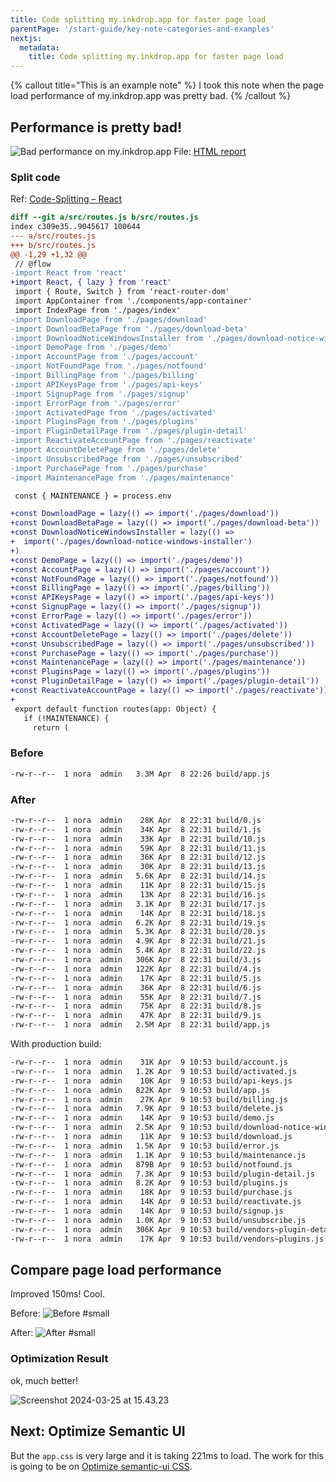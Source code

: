 ```yaml
---
title: Code splitting my.inkdrop.app for faster page load
parentPage: '/start-guide/key-note-categories-and-examples'
nextjs:
  metadata:
    title: Code splitting my.inkdrop.app for faster page load
---
```


{% callout title="This is an example note" %}
I took this note when the page load performance of my.inkdrop.app was pretty bad.
{% /callout %}

## Performance is pretty bad!

![Bad performance on my.inkdrop.app](/images/example-note_performance-2_01_low-score.png)
File: [HTML report](file:///Users/nora/Google%20Drive/Documents/inkdrop/site/performance/my.inkdrop.app-20200409T105637.html)

### Split code

Ref: [Code-Splitting – React](https://reactjs.org/docs/code-splitting.html)

```diff
diff --git a/src/routes.js b/src/routes.js
index c309e35..9045617 100644
--- a/src/routes.js
+++ b/src/routes.js
@@ -1,29 +1,32 @@
 // @flow
-import React from 'react'
+import React, { lazy } from 'react'
 import { Route, Switch } from 'react-router-dom'
 import AppContainer from './components/app-container'
 import IndexPage from './pages/index'
-import DownloadPage from './pages/download'
-import DownloadBetaPage from './pages/download-beta'
-import DownloadNoticeWindowsInstaller from './pages/download-notice-windows-installer'
-import DemoPage from './pages/demo'
-import AccountPage from './pages/account'
-import NotFoundPage from './pages/notfound'
-import BillingPage from './pages/billing'
-import APIKeysPage from './pages/api-keys'
-import SignupPage from './pages/signup'
-import ErrorPage from './pages/error'
-import ActivatedPage from './pages/activated'
-import PluginsPage from './pages/plugins'
-import PluginDetailPage from './pages/plugin-detail'
-import ReactivateAccountPage from './pages/reactivate'
-import AccountDeletePage from './pages/delete'
-import UnsubscribedPage from './pages/unsubscribed'
-import PurchasePage from './pages/purchase'
-import MaintenancePage from './pages/maintenance'

 const { MAINTENANCE } = process.env

+const DownloadPage = lazy(() => import('./pages/download'))
+const DownloadBetaPage = lazy(() => import('./pages/download-beta'))
+const DownloadNoticeWindowsInstaller = lazy(() =>
+  import('./pages/download-notice-windows-installer')
+)
+const DemoPage = lazy(() => import('./pages/demo'))
+const AccountPage = lazy(() => import('./pages/account'))
+const NotFoundPage = lazy(() => import('./pages/notfound'))
+const BillingPage = lazy(() => import('./pages/billing'))
+const APIKeysPage = lazy(() => import('./pages/api-keys'))
+const SignupPage = lazy(() => import('./pages/signup'))
+const ErrorPage = lazy(() => import('./pages/error'))
+const ActivatedPage = lazy(() => import('./pages/activated'))
+const AccountDeletePage = lazy(() => import('./pages/delete'))
+const UnsubscribedPage = lazy(() => import('./pages/unsubscribed'))
+const PurchasePage = lazy(() => import('./pages/purchase'))
+const MaintenancePage = lazy(() => import('./pages/maintenance'))
+const PluginsPage = lazy(() => import('./pages/plugins'))
+const PluginDetailPage = lazy(() => import('./pages/plugin-detail'))
+const ReactivateAccountPage = lazy(() => import('./pages/reactivate'))
+
 export default function routes(app: Object) {
   if (!MAINTENANCE) {
     return (
```

### Before

```sh
-rw-r--r--  1 nora  admin   3.3M Apr  8 22:26 build/app.js
```

### After

```sh
-rw-r--r--  1 nora  admin    28K Apr  8 22:31 build/0.js
-rw-r--r--  1 nora  admin    34K Apr  8 22:31 build/1.js
-rw-r--r--  1 nora  admin    33K Apr  8 22:31 build/10.js
-rw-r--r--  1 nora  admin    59K Apr  8 22:31 build/11.js
-rw-r--r--  1 nora  admin    36K Apr  8 22:31 build/12.js
-rw-r--r--  1 nora  admin    30K Apr  8 22:31 build/13.js
-rw-r--r--  1 nora  admin   5.6K Apr  8 22:31 build/14.js
-rw-r--r--  1 nora  admin    11K Apr  8 22:31 build/15.js
-rw-r--r--  1 nora  admin    13K Apr  8 22:31 build/16.js
-rw-r--r--  1 nora  admin   3.1K Apr  8 22:31 build/17.js
-rw-r--r--  1 nora  admin    14K Apr  8 22:31 build/18.js
-rw-r--r--  1 nora  admin   6.2K Apr  8 22:31 build/19.js
-rw-r--r--  1 nora  admin   5.3K Apr  8 22:31 build/20.js
-rw-r--r--  1 nora  admin   4.9K Apr  8 22:31 build/21.js
-rw-r--r--  1 nora  admin   5.4K Apr  8 22:31 build/22.js
-rw-r--r--  1 nora  admin   306K Apr  8 22:31 build/3.js
-rw-r--r--  1 nora  admin   122K Apr  8 22:31 build/4.js
-rw-r--r--  1 nora  admin    17K Apr  8 22:31 build/5.js
-rw-r--r--  1 nora  admin    36K Apr  8 22:31 build/6.js
-rw-r--r--  1 nora  admin    55K Apr  8 22:31 build/7.js
-rw-r--r--  1 nora  admin    75K Apr  8 22:31 build/8.js
-rw-r--r--  1 nora  admin    47K Apr  8 22:31 build/9.js
-rw-r--r--  1 nora  admin   2.5M Apr  8 22:31 build/app.js
```

With production build:

```sh
-rw-r--r--  1 nora  admin    31K Apr  9 10:53 build/account.js
-rw-r--r--  1 nora  admin   1.2K Apr  9 10:53 build/activated.js
-rw-r--r--  1 nora  admin    10K Apr  9 10:53 build/api-keys.js
-rw-r--r--  1 nora  admin   822K Apr  9 10:53 build/app.js
-rw-r--r--  1 nora  admin    27K Apr  9 10:53 build/billing.js
-rw-r--r--  1 nora  admin   7.9K Apr  9 10:53 build/delete.js
-rw-r--r--  1 nora  admin    14K Apr  9 10:53 build/demo.js
-rw-r--r--  1 nora  admin   2.5K Apr  9 10:53 build/download-notice-windows-installer.js
-rw-r--r--  1 nora  admin    11K Apr  9 10:53 build/download.js
-rw-r--r--  1 nora  admin   1.5K Apr  9 10:53 build/error.js
-rw-r--r--  1 nora  admin   1.1K Apr  9 10:53 build/maintenance.js
-rw-r--r--  1 nora  admin   879B Apr  9 10:53 build/notfound.js
-rw-r--r--  1 nora  admin   7.3K Apr  9 10:53 build/plugin-detail.js
-rw-r--r--  1 nora  admin   8.2K Apr  9 10:53 build/plugins.js
-rw-r--r--  1 nora  admin    18K Apr  9 10:53 build/purchase.js
-rw-r--r--  1 nora  admin    14K Apr  9 10:53 build/reactivate.js
-rw-r--r--  1 nora  admin    14K Apr  9 10:53 build/signup.js
-rw-r--r--  1 nora  admin   1.0K Apr  9 10:53 build/unsubscribe.js
-rw-r--r--  1 nora  admin   306K Apr  9 10:53 build/vendors~plugin-detail.js
-rw-r--r--  1 nora  admin    17K Apr  9 10:53 build/vendors~plugins.js
```

## Compare page load performance

Improved 150ms! Cool.

Before:
![Before #small](/images/example-note_performance-2_02_before.png)

After:
![After #small](/images/example-note_performance-2_03_after.png)

### Optimization Result

ok, much better!

![Screenshot 2024-03-25 at 15.43.23](/images/example-note_performance-2_04_score-after.png)

## Next: Optimize Semantic UI

But the `app.css` is very large and it is taking 221ms to load.
The work for this is going to be on [Optimize semantic-ui CSS](inkdrop://note:aMGkBaFQe).

